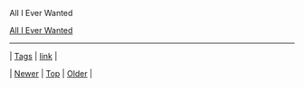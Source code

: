 <!--
title: All I Ever Wanted
date: 2020-06-28T15:27:00.278Z
tags: link
-->


All I Ever Wanted

[All I Ever Wanted](http://open.spotify.com/track/3Fv4nQAYla0LKroOmrYa7g)

<!--BOTTOM-POST-NAVIGATION-->
---

| [Tags](tags.md) | [link](tag-link.md) |

| [Newer](81183954020.md) | [Top](index.md) | [Older](81230033876.md) |